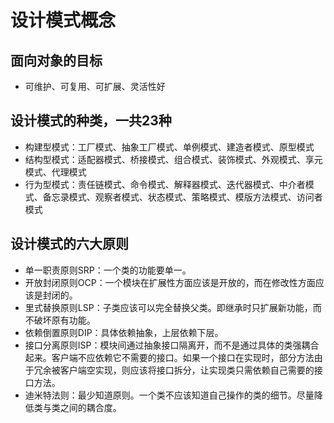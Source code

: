 # 设计模式概念

## 面向对象的目标
- 可维护、可复用、可扩展、灵活性好

## 设计模式的种类，一共23种
- 构建型模式：工厂模式、抽象工厂模式、单例模式、建造者模式、原型模式
- 结构型模式：适配器模式、桥接模式、组合模式、装饰模式、外观模式、享元模式、代理模式
- 行为型模式：责任链模式、命令模式、解释器模式、迭代器模式、中介者模式、备忘录模式、观察者模式、状态模式、策略模式、模版方法模式、访问者模式

## 设计模式的六大原则
- 单一职责原则SRP：一个类的功能要单一。
- 开放封闭原则OCP：一个模块在扩展性方面应该是开放的，而在修改性方面应该是封闭的。
- 里式替换原则LSP：子类应该可以完全替换父类。即继承时只扩展新功能，而不破坏原有功能。
- 依赖倒置原则DIP：具体依赖抽象，上层依赖下层。
- 接口分离原则ISP：模块间通过抽象接口隔离开，而不是通过具体的类强耦合起来。客户端不应依赖它不需要的接口。如果一个接口在实现时，部分方法由于冗余被客户端空实现，则应该将接口拆分，让实现类只需依赖自己需要的接口方法。
- 迪米特法则：最少知道原则。一个类不应该知道自己操作的类的细节。尽量降低类与类之间的耦合度。